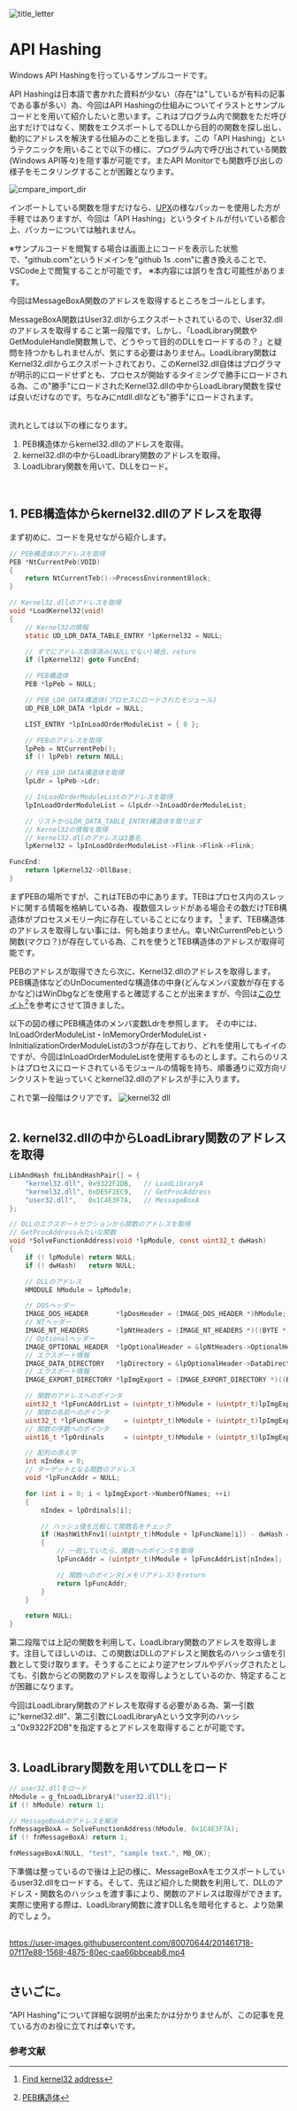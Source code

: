 ![title_letter](https://user-images.githubusercontent.com/80070644/201461047-7062464d-75f5-44ce-99d2-f6fff5009d23.png)

# API Hashing  
Windows API Hashingを行っているサンプルコードです。  
  
API Hashingは日本語で書かれた資料が少ない（存在"は"しているが有料の記事である事が多い）為、今回はAPI Hashingの仕組みについてイラストとサンプルコードとを用いて紹介したいと思います。これはプログラム内で関数をただ呼び出すだけではなく、関数をエクスポートしてるDLLから目的の関数を探し出し、動的にアドレスを解決する仕組みのことを指します。この「API Hashing」というテクニックを用いることで以下の様に、プログラム内で呼び出されている関数(Windows API等々)を隠す事が可能です。またAPI Monitorでも関数呼び出しの様子をモニタリングすることが困難となります。

![cmpare_import_dir](https://user-images.githubusercontent.com/80070644/201461071-ffdb092e-3816-4208-982b-36a1c266d506.png)
<br>

インポートしている関数を隠すだけなら、[UPX](https://upx.github.io/)の様なパッカーを使用した方が手軽ではありますが、今回は「API Hashing」というタイトルが付いている都合上、パッカーについては触れません。
<br>

※サンプルコードを閲覧する場合は画面上にコードを表示した状態で、"github.com"というドメインを"github 1s .com"に書き換えることで、VSCode上で閲覧することが可能です。
※本内容には誤りを含む可能性があります。
<br>

今回はMessageBoxA関数のアドレスを取得するところをゴールとします。

MessageBoxA関数はUser32.dllからエクスポートされているので、User32.dllのアドレスを取得すること第一段階です。しかし、「LoadLibrary関数やGetModuleHandle関数無しで、どうやって目的のDLLをロードするの？」と疑問を持つかもしれませんが、気にする必要はありません。LoadLibrary関数はKernel32.dllからエクスポートされており、このKernel32.dll自体はプログラマが明示的にロードせずとも、プロセスが開始するタイミングで勝手にロードされる為、この"勝手"にロードされたKernel32.dllの中からLoadLibrary関数を探せば良いだけなのです。ちなみにntdll.dllなども"勝手"にロードされます。
<br>
<br>

流れとしては以下の様になります。
<br>

1. PEB構造体からkernel32.dllのアドレスを取得。
2. kernel32.dllの中からLoadLibrary関数のアドレスを取得。
3. LoadLibrary関数を用いて、DLLをロード。
<br>

## 1. PEB構造体からkernel32.dllのアドレスを取得

まず初めに、コードを見せながら紹介します。

```C
// PEB構造体のアドレスを取得
PEB *Nt​​CurrentPeb(VOID)
{
	return NtCurrentTeb()->ProcessEnvironmentBlock;
}

// Kernel32.dllのアドレスを取得
void *LoadKernel32(void)
{
	// Kernel32の情報
	static UD_LDR_DATA_TABLE_ENTRY *lpKernel32 = NULL;

	// すでにアドレス取得済み(NULLでない)場合、return
	if (lpKernel32) goto FuncEnd;

	// PEB構造体
	PEB *lpPeb = NULL;

	// PEB_LDR_DATA構造体(プロセスにロードされたモジュール)
	UD_PEB_LDR_DATA *lpLdr = NULL;

	LIST_ENTRY *lpInLoadOrderModuleList = { 0 };

	// PEBのアドレスを取得
	lpPeb = Nt​​CurrentPeb();
	if (! lpPeb) return NULL;

	// PEB_LDR_DATA構造体を取得
	lpLdr = lpPeb->Ldr;

	// InLoadOrderModuleListのアドレスを取得
	lpInLoadOrderModuleList = &lpLdr->InLoadOrderModuleList;

	// リストからLDR_DATA_TABLE_ENTRY構造体を取り出す
	// Kernel32の情報を取得
	// kernel32.dllのアドレスは3番名
	lpKernel32 = lpInLoadOrderModuleList->Flink->Flink->Flink;

FuncEnd:
	return lpKernel32->DllBase;
}
```
まずPEBの場所ですが、これはTEBの中にあります。TEBはプロセス内のスレッドに関する情報を格納している為、複数個スレッドがある場合その数だけTEB構造体がプロセスメモリー内に存在していることになります。 [^1] まず、TEB構造体のアドレスを取得しない事には、何も始まりません。幸いNt​​CurrentPebという関数(マクロ？)が存在している為、これを使うとTEB構造体のアドレスが取得可能です。

PEBのアドレスが取得できたら次に、Kernel32.dllのアドレスを取得します。PEB構造体などのUnDocumentedな構造体の中身(どんなメンバ変数が存在するかなど)はWinDbgなどを使用すると確認することが出来ますが、今回は[このサイト](https://atmarkit.itmedia.co.jp/ait/articles/1111/18/news146_2.html)[^2]を参考にさせて頂きました。

以下の図の様にPEB構造体のメンバ変数Ldrを参照します。
その中には、InLoadOrderModuleList・InMemoryOrderModuleList・InInitializationOrderModuleListの3つが存在しており、どれを使用してもイイのですが、今回はInLoadOrderModuleListを使用するものとします。これらのリストはプロセスにロードされているモジュールの情報を持ち、順番通りに双方向リンクリストを辿っていくとkernel32.dllのアドレスが手に入ります。

これで第一段階はクリアです。
![kernel32 dll](https://user-images.githubusercontent.com/80070644/201461101-8809d02d-9b12-405c-a942-7ef611ee1f99.png)
<br>
<br>

## 2. kernel32.dllの中からLoadLibrary関数のアドレスを取得

``` C
LibAndHash fnLibAndHashPair[] = {
	"kernel32.dll", 0x9322F2DB,   // LoadLibraryA
	"kernel32.dll", 0xDE5F2EC9,   // GetProcAddress
	"user32.dll",   0x1C4E3F7A,   // MessageBoxA
};

// DLLのエクスポートセクションから関数のアドレスを取得
// GetProcAddressみたいな関数
void *SolveFunctionAddress(void *lpModule, const uint32_t dwHash)
{
	if (! lpModule) return NULL;
	if (! dwHash)   return NULL;

	// DLLのアドレス
	HMODULE hModule = lpModule;

	// DOSヘッダー
	IMAGE_DOS_HEADER       *lpDosHeader = (IMAGE_DOS_HEADER *)hModule;
	// NTヘッダー
	IMAGE_NT_HEADERS       *lpNtHeaders = (IMAGE_NT_HEADERS *)((BYTE *)hModule + lpDosHeader->e_lfanew);
	// Optionalヘッダー
	IMAGE_OPTIONAL_HEADER  *lpOptionalHeader = &lpNtHeaders->OptionalHeader;
	// エクスポート情報
	IMAGE_DATA_DIRECTORY   *lpDirectory = &lpOptionalHeader->DataDirectory[IMAGE_DIRECTORY_ENTRY_EXPORT];
	// エクスポート情報
	IMAGE_EXPORT_DIRECTORY *lpImgExport = (IMAGE_EXPORT_DIRECTORY *)((BYTE *)hModule + lpDirectory->VirtualAddress);

	// 関数のアドレスへのポインタ
	uint32_t *lpFuncAddrList = (uintptr_t)hModule + (uintptr_t)lpImgExport->AddressOfFunctions;
	// 関数の名前へのポインタ
	uint32_t *lpFuncName     = (uintptr_t)hModule + (uintptr_t)lpImgExport->AddressOfNames;
	// 関数の序数へのポインタ
	uint16_t *lpOrdinals     = (uintptr_t)hModule + (uintptr_t)lpImgExport->AddressOfNameOrdinals;

	// 配列の添え字
	int nIndex = 0;
	// ターゲットとなる関数のアドレス
	void *lpFuncAddr = NULL;

	for (int i = 0; i < lpImgExport->NumberOfNames; ++i)
	{
		nIndex = lpOrdinals[i];

		// ハッシュ値を比較して関数名をチェック
		if (HashWithFnv1((uintptr_t)hModule + lpFuncName[i]) - dwHash == 0)
		{
			// 一致していたら、関数へのポインタを取得
			lpFuncAddr = (uintptr_t)hModule + lpFuncAddrList[nIndex];

			// 関数へのポインタ(メモリアドレス)をreturn
			return lpFuncAddr;
		}
	}

	return NULL;
}
```
第二段階では上記の関数を利用して、LoadLibrary関数のアドレスを取得します。注目してほしいのは、この関数はDLLのアドレスと関数名のハッシュ値を引数として受け取ります。そうすることにより逆アセンブルやデバッグされたとしても、引数からどの関数のアドレスを取得しようとしているのか、特定することが困難になります。

今回はLoadLibrary関数のアドレスを取得する必要がある為、第一引数に"kernel32.dll"、第二引数にLoadLibraryAという文字列のハッシュ"0x9322F2DB"を指定するとアドレスを取得することが可能です。
<br>
<br>

## 3. LoadLibrary関数を用いてDLLをロード

```C
// user32.dllをロード
hModule = g_fnLoadLibraryA("user32.dll");
if (! hModule) return 1;

// MessageBoxAのアドレスを解決
fnMessageBoxA = SolveFunctionAddress(hModule, 0x1C4E3F7A);
if (! fnMessageBoxA) return 1;

fnMessageBoxA(NULL, "test", "sample text.", MB_OK);
```
下準備は整っているので後は上記の様に、MessageBoxAをエクスポートしているuser32.dllをロードする。そして、先ほど紹介した関数を利用して、DLLのアドレス・関数名のハッシュを渡す事により、関数のアドレスは取得ができます。実際に使用する際は、LoadLibrary関数に渡すDLL名を暗号化すると、より効果的でしょう。
<br>
<br>

https://user-images.githubusercontent.com/80070644/201461718-07f17e88-1568-4875-80ec-caa66bbceab8.mp4
<br>
<br>

## さいごに。
"API Hashing"について詳細な説明が出来たかは分かりませんが、この記事を見ている方のお役に立てれば幸いです。

### 参考文献
[^1]: [Find kernel32 address](https://cocomelonc.github.io/tutorial/2021/10/30/windows-shellcoding-2.html)
[^2]: [PEB構造体](https://atmarkit.itmedia.co.jp/ait/articles/1111/18/news146_2.html)
